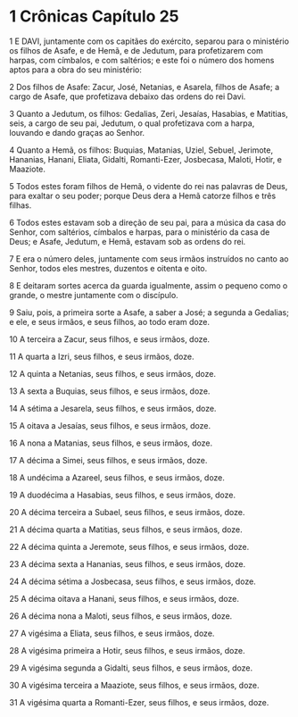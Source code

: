 # 1 Crônicas Capítulo 25

1	E DAVI, juntamente com os capitães do exército, separou para o ministério os filhos de Asafe, e de Hemã, e de Jedutum, para profetizarem com harpas, com címbalos, e com saltérios; e este foi o número dos homens aptos para a obra do seu ministério:

2	Dos filhos de Asafe: Zacur, José, Netanias, e Asarela, filhos de Asafe; a cargo de Asafe, que profetizava debaixo das ordens do rei Davi.

3	Quanto a Jedutum, os filhos: Gedalias, Zeri, Jesaías, Hasabias, e Matitias, seis, a cargo de seu pai, Jedutum, o qual profetizava com a harpa, louvando e dando graças ao Senhor.

4	Quanto a Hemã, os filhos: Buquias, Matanias, Uziel, Sebuel, Jerimote, Hananias, Hanani, Eliata, Gidalti, Romanti-Ezer, Josbecasa, Maloti, Hotir, e Maaziote.

5	Todos estes foram filhos de Hemã, o vidente do rei nas palavras de Deus, para exaltar o seu poder; porque Deus dera a Hemã catorze filhos e três filhas.

6	Todos estes estavam sob a direção de seu pai, para a música da casa do Senhor, com saltérios, címbalos e harpas, para o ministério da casa de Deus; e Asafe, Jedutum, e Hemã, estavam sob as ordens do rei.

7	E era o número deles, juntamente com seus irmãos instruídos no canto ao Senhor, todos eles mestres, duzentos e oitenta e oito.

8	E deitaram sortes acerca da guarda igualmente, assim o pequeno como o grande, o mestre juntamente com o discípulo.

9	Saiu, pois, a primeira sorte a Asafe, a saber a José; a segunda a Gedalias; e ele, e seus irmãos, e seus filhos, ao todo eram doze.

10	A terceira a Zacur, seus filhos, e seus irmãos, doze.

11	A quarta a Izri, seus filhos, e seus irmãos, doze.

12	A quinta a Netanias, seus filhos, e seus irmãos, doze.

13	A sexta a Buquias, seus filhos, e seus irmãos, doze.

14	A sétima a Jesarela, seus filhos, e seus irmãos, doze.

15	A oitava a Jesaías, seus filhos, e seus irmãos, doze.

16	A nona a Matanias, seus filhos, e seus irmãos, doze.

17	A décima a Simei, seus filhos, e seus irmãos, doze.

18	A undécima a Azareel, seus filhos, e seus irmãos, doze.

19	A duodécima a Hasabias, seus filhos, e seus irmãos, doze.

20	A décima terceira a Subael, seus filhos, e seus irmãos, doze.

21	A décima quarta a Matitias, seus filhos, e seus irmãos, doze.

22	A décima quinta a Jeremote, seus filhos, e seus irmãos, doze.

23	A décima sexta a Hananias, seus filhos, e seus irmãos, doze.

24	A décima sétima a Josbecasa, seus filhos, e seus irmãos, doze.

25	A décima oitava a Hanani, seus filhos, e seus irmãos, doze.

26	A décima nona a Maloti, seus filhos, e seus irmãos, doze.

27	A vigésima a Eliata, seus filhos, e seus irmãos, doze.

28	A vigésima primeira a Hotir, seus filhos, e seus irmãos, doze.

29	A vigésima segunda a Gidalti, seus filhos, e seus irmãos, doze.

30	A vigésima terceira a Maaziote, seus filhos, e seus irmãos, doze.

31	A vigésima quarta a Romanti-Ezer, seus filhos, e seus irmãos, doze.

